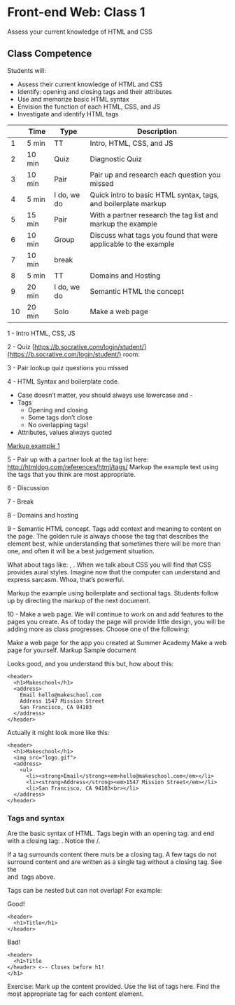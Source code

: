 # Front-end Web: Class 1

Assess your current knowledge of HTML and CSS

## Class Competence

Students will: 

- Assess their current knowledge of HTML and CSS
- Identify: opening and closing tags and their attributes
- Use and memorize basic HTML syntax
- Envision the function of each HTML, CSS, and JS
- Investigate and identify HTML tags 



|    | Time   | Type  | Description |
|----|--------|-------|-------------|
| 1  | 5 min  |TT     | Intro, HTML, CSS, and JS |
| 2  | 10 min | Quiz  | Diagnostic Quiz |
| 3  | 10 min | Pair  | Pair up and research each question you missed |
| 4  | 5 min  | I do, we do    | Quick intro to basic HTML syntax, tags, and boilerplate markup |
| 5  | 15 min | Pair  | With a partner research the tag list and markup the example |
| 6  | 10 min | Group | Discuss what tags you found that were applicable to the example |
| 7  | 10 min | break |  |
| 8  | 5 min  | TT    | Domains and Hosting |
| 9  | 20 min |I do, we do | Semantic HTML the concept |
| 10 | 20 min | Solo  | Make a web page |


1 - Intro HTML, CSS, JS

2 - Quiz [https://b.socrative.com/login/student/](https://b.socrative.com/login/student/) room: 


3 - Pair lookup quiz questions you missed 

4 - HTML Syntax and boilerplate code. 
- Case doesn’t matter, you should always use lowercase and - 
- Tags 
  - Opening and closing
  - Some tags don’t close
  - No overlapping tags!
- Attributes, values always quoted

[Markup example 1](example-1.html)

5 - Pair up with a partner look at the tag list here: http://htmldog.com/references/html/tags/
Markup the example text using the tags that you think are most appropriate. 

6 - Discussion

7 - Break 

8 - Domains and hosting

9 - Semantic HTML concept. Tags add context and meaning to content on the page. The golden rule is always choose the tag that describes the element best, while understanding that sometimes there will be more than one, and often it will be a best judgement situation. 

What about tags like: <sarcasm>, <humor>. When we talk about CSS you will find that CSS provides aural styles. Imagine now that the computer can understand and express sarcasm. Whoa, that’s powerful.

Markup the example using boilerplate and sectional tags. Students follow up by directing the markup of the next document. 

10 - Make a web page. We will continue to work on and add features to the pages you create. As of today the page will provide little design, you will be adding more as class progresses.  Choose one of the following:

Make a web page for the app you created at Summer Academy
Make a web page for yourself. 
Markup Sample document 


































Looks good, and you understand this but, how about this:

```
<header>
  <h1>Makeschool</h1>
  <address>
    Email hello@makeschool.com
    Address 1547 Mission Street
    San Francisco, CA 94103
  </address>
</header>
```

Actually it might look more like this: 

```
<header>
  <h1>Makeschool</h1>
  <img src="logo.gif">
  <address>
    <ul>
      <li><strong>Email</strong><em>hello@makeschool.com</em></li>
      <li><strong>Address</strong><em>1547 Mission Street</em></li>
      <li>San Francisco, CA 94103<br></li>
  </address>
</header>
```

### Tags and syntax

Are the basic syntax of HTML. Tags begin with an opening tag: <tag> and end with a closing tag: </tag>. Notice the /.

If a tag surrounds content there muts be a closing tag. A few tags do not surround content and are written as a single tag
without a closing tag. See the <br> and <img> tags above. 

Tags can be nested but can not overlap! For example: 

Good!

```
<header>
  <h1>Title</h1>
</header>
```

Bad!

```
<header>
  <h1>Title
</header> <-- Closes before h1!
</h1> 
```

Exercise: Mark up the content provided. Use the list of tags here. Find the most appropriate tag for each content element. 




